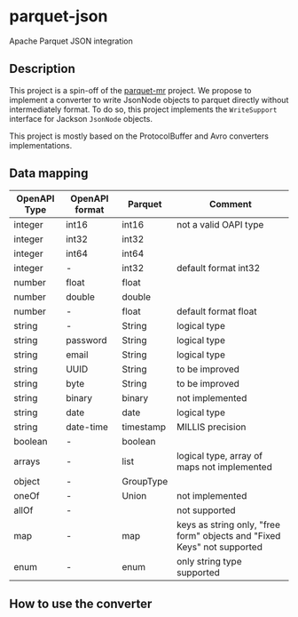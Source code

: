 # parquet-json
Apache Parquet JSON integration

## Description

This project is a spin-off of the [parquet-mr](https://github.com/apache/parquet-mr) project.
We propose to implement a converter to write JsonNode objects to parquet directly without
intermediately format. To do so, this project implements the `WriteSupport` interface for Jackson
`JsonNode` objects.

This project is mostly based on the ProtocolBuffer and Avro converters implementations.

## Data mapping

| OpenAPI Type | OpenAPI format | Parquet   | Comment                    |
|--------------|----------------|-----------|----------------------------|
| integer      | int16          | int16     | not a valid OAPI type      |
| integer      | int32          | int32     |                            |
| integer      | int64          | int64     |                            |
| integer      | -              | int32     | default format int32       |
| number       | float          | float     |                            |
| number       | double         | double    |                            |
| number       | -              | float     | default format float       |
| string       | -              | String    | logical type               |
| string       | password       | String    | logical type               |
| string       | email          | String    | logical type               |
| string       | UUID           | String    | to be improved             |
| string       | byte           | String    | to be improved             |
| string       | binary         | binary    | not implemented            |
| string       | date           | date      | logical type               |
| string       | date-time      | timestamp | MILLIS precision           |
| boolean      | -              | boolean   |                            |
| arrays       | -              | list      | logical type, array of maps not implemented|
| object       | -              | GroupType |                            |
| oneOf        | -              | Union     | not implemented            |
| allOf        | -              |           | not supported              |
| map          | -              | map       | keys as string only, "free form" objects and "Fixed Keys" not supported         |
| enum         | -              | enum      | only string type supported |

## How to use the converter

